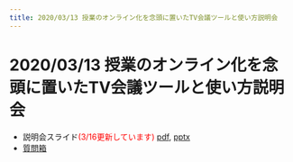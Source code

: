```yaml
---
title: 2020/03/13 授業のオンライン化を念頭に置いたTV会議ツールと使い方説明会
---
```


# 2020/03/13 授業のオンライン化を念頭に置いたTV会議ツールと使い方説明会


<!--
* 説明会 <a href=" " target="_blank">ビデオ</a>
-->
* 説明会スライド<font color="red">(3/16更新しています)</font> [pdf](online_lecture.pdf), [pptx](online_lecture.pptx) 
* [質問箱](https://app.sli.do/event/utdcfwlc/live/questions)

<!--

* 開催案内 [pdf](announce.pdf), [docx](announce.docx)
* 説明会スライド [pdf](online_lecture.pdf), [pptx](online_lecture.pptx)
* [参加申し込み](https://tinyurl.com/t7a3zgb)
* [質問箱](https://app.sli.do/event/utdcfwlc/live/questions)
* [接続トラブル報告](https://tinyurl.com/rpf3brz)

-->